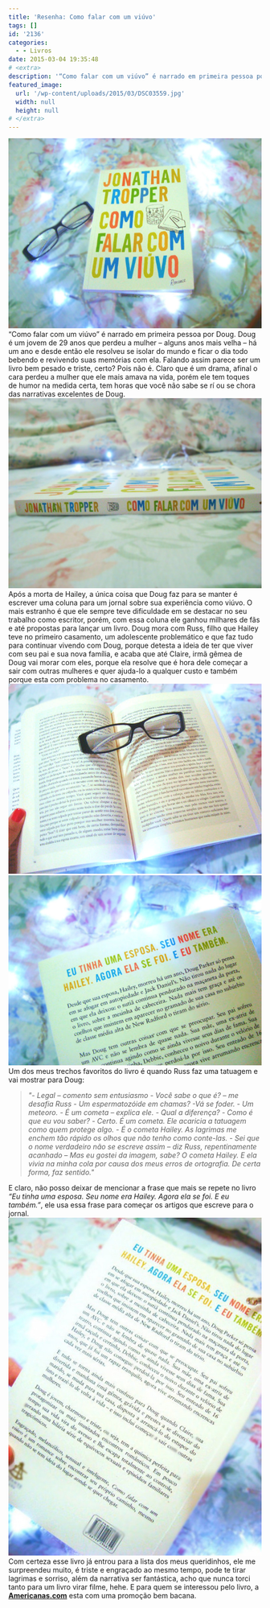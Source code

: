 ```yaml
---
title: 'Resenha: Como falar com um viúvo'
tags: []
id: '2136'
categories:
  - - Livros
date: 2015-03-04 19:35:48
# <extra>
description: '“Como falar com um viúvo” é narrado em primeira pessoa por Doug. Doug é um jovem de 29 anos que perdeu a mulher – alguns anos mais velha – há um ano e desde então ele resolveu se isolar do mundo e ficar o dia todo bebendo e revivendo suas memórias com ela. Falando assim parece ser um livro bem pesado e triste, certo? Pois não é. Claro que é um drama, afinal o cara perdeu a mulher que ele mais amava na vida, porém ele tem toques  de humor na medida certa, tem horas que você não sabe se rí ou se chora das narrativas excelentes de Doug. Após a morta de Hailey, a única coisa que Doug faz para se manter é escrever uma coluna para um jornal sobre sua experiência como viúvo. O mais estranho é que &hellip;'
featured_image: 
  url: '/wp-content/uploads/2015/03/DSC03559.jpg'
  width: null
  height: null
# </extra>
---
```


[![Capa do livro: Como falar com um viúvo ](/wp-content/uploads/2015/03/DSC03559.jpg)](/wp-content/uploads/2015/03/DSC03559.jpg) “Como falar com um viúvo” é narrado em primeira pessoa por Doug. Doug é um jovem de 29 anos que perdeu a mulher – alguns anos mais velha – há um ano e desde então ele resolveu se isolar do mundo e ficar o dia todo bebendo e revivendo suas memórias com ela. Falando assim parece ser um livro bem pesado e triste, certo? Pois não é. Claro que é um drama, afinal o cara perdeu a mulher que ele mais amava na vida, porém ele tem toques  de humor na medida certa, tem horas que você não sabe se rí ou se chora das narrativas excelentes de Doug. [![lombada do livro: Como falar com um viúvo ](/wp-content/uploads/2015/03/DSC03552.jpg)](/wp-content/uploads/2015/03/DSC03552.jpg) Após a morta de Hailey, a única coisa que Doug faz para se manter é escrever uma coluna para um jornal sobre sua experiência como viúvo. O mais estranho é que ele sempre teve dificuldade em se destacar no seu trabalho como escritor, porém, com essa coluna ele ganhou milhares de fãs e até propostas para lançar um livro. Doug mora com Russ, filho que Hailey teve no primeiro casamento, um adolescente problemático e que faz tudo para continuar vivendo com Doug, porque detesta a ideia de ter que viver com seu pai e sua nova família, e acaba que até Claire, irmã gêmea de Doug vai morar com eles, porque ela resolve que é hora dele começar a sair com outras mulheres e quer ajuda-lo a qualquer custo e também porque esta com problema no casamento. [![páginas do livro: "como falar com um viúvo"](/wp-content/uploads/2015/03/DSC03557.jpg)](/wp-content/uploads/2015/03/DSC03557.jpg) [![contra-capa do livro: como falar com um viúvo](/wp-content/uploads/2015/03/DSC03555.jpg)](/wp-content/uploads/2015/03/DSC03555.jpg) Um dos meus trechos favoritos do livro é quando Russ faz uma tatuagem e vai mostrar para Doug:

> _"- Legal – comento sem entusiasmo_ _\- Você sabe o que é? – me desafia Russ_ _\- Um espermatozóide em chamas?_ _\-Vá se foder._ _\- Um meteoro._ _\- É um cometa – explica ele._ _\- Qual a diferença?_ _\- Como é que eu vou saber?_ _\- Certo. É um cometa._ _Ele acaricia a tatuagem como quem protege algo._ _\- É o cometa Hailey._ _As lagrimas me enchem tão rápido os olhos que não tenho como conte-las._ _\- Sei que o nome verdadeiro não se escreve assim – diz Russ, repentinamente acanhado – Mas eu gostei da imagem, sabe? O cometa Hailey. E ela vivia na minha cola por causa dos meus erros de ortografia. De certa forma, faz sentido."_

E claro, não posso deixar de mencionar a frase que mais se repete no livro _“Eu tinha uma esposa. Seu nome era Hailey. Agora ela se foi. E eu também.”_, ele usa essa frase para começar os artigos que escreve para o jornal. [![contra-capa do livro: como falar com um viúvo](/wp-content/uploads/2015/03/DSC03556-768x1024.jpg)](/wp-content/uploads/2015/03/DSC03556.jpg) Com certeza esse livro já entrou para a lista dos meus queridinhos, ele me surpreendeu muito, é triste e engraçado ao mesmo tempo, pode te tirar lagrimas e sorriso, além da narrativa ser fantástica, acho que nunca torci tanto para um livro virar filme, hehe. E para quem se interessou pelo livro, a [**Americanas.com**](http://oferta.vc/6zEr "Americanas.com") esta com uma promoção bem bacana.
